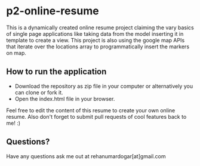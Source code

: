 # p2-online-resume

This is a dynamically created online resume project claiming the vary basics of single page applications like taking data from the model inserting it in template to create a view. This project is also using the google map APIs that iterate over the locations array to programmatically insert the markers on map.

## How to run the application
- Download the repository as zip file in your computer or alternatively you can clone or fork it.
- Open the index.html file in your browser.

Feel free to edit the content of this resume to create your own online resume. Also don't forget to submit pull requests of cool features back to me! :)

## Questions?
Have any questions ask me out at rehanumardogar[at]gmail.com
